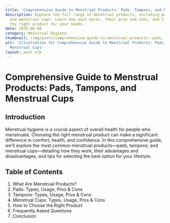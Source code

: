 ```yaml
---
title: 'Comprehensive Guide to Menstrual Products: Pads, Tampons, and Menstrual Cups'
description: Explore the full range of menstrual products, including pads, tampons,
  and menstrual cups. Learn how each works, their pros and cons, and tips for choosing
  the right product for your needs.
date: 2025-06-08
category: Menstrual Hygiene
thumbnail: /img/posts/comprehensive-guide-to-menstrual-products:-pads,-tampons,-and-menstrual-cups.webp
alt: 'Illustration for Comprehensive Guide to Menstrual Products: Pads, Tampons, and
  Menstrual Cups'
layout: post.njk
---
```


# Comprehensive Guide to Menstrual Products: Pads, Tampons, and Menstrual Cups

## Introduction
Menstrual hygiene is a crucial aspect of overall health for people who menstruate. Choosing the right menstrual product can make a significant difference in comfort, health, and confidence. In this comprehensive guide, we'll explore the most common menstrual products—pads, tampons, and menstrual cups—detailing how they work, their advantages and disadvantages, and tips for selecting the best option for your lifestyle.

## Table of Contents
1. What Are Menstrual Products?
2. Pads: Types, Usage, Pros & Cons
3. Tampons: Types, Usage, Pros & Cons
4. Menstrual Cups: Types, Usage, Pros & Cons
5. How to Choose the Right Product
6. Frequently Asked Questions
7. Conclusion

<!-- Article content will be expanded to reach 2000+ words in the next steps --> 